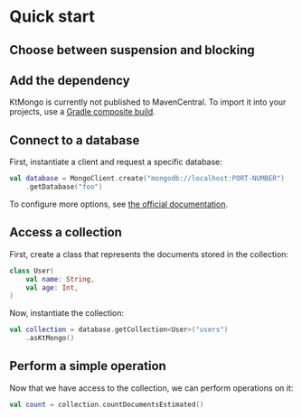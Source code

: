 # Quick start

## Choose between suspension and blocking

## Add the dependency

[//]: # (TODO: publish to central)

KtMongo is currently not published to MavenCentral. To import it into your projects, use a [Gradle composite build](https://docs.gradle.org/current/userguide/composite_builds.html).

## Connect to a database

First, instantiate a client and request a specific database:

```kotlin
val database = MongoClient.create("mongodb://localhost:PORT-NUMBER")
	.getDatabase("foo")
```

To configure more options, see [the official documentation](https://www.mongodb.com/docs/drivers/kotlin-sync/).

## Access a collection

First, create a class that represents the documents stored in the collection:

```kotlin
class User(
	val name: String,
	val age: Int,
)
```

Now, instantiate the collection:

```kotlin
val collection = database.getCollection<User>("users")
	.asKtMongo()
```

## Perform a simple operation

Now that we have access to the collection, we can perform operations on it:

```kotlin
val count = collection.countDocumentsEstimated()
```
